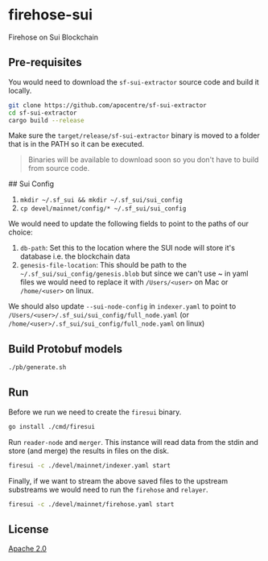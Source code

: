 # firehose-sui
Firehose on Sui Blockchain

## Pre-requisites
You would need to download the `sf-sui-extractor` source code and build it locally.

```bash
git clone https://github.com/apocentre/sf-sui-extractor
cd sf-sui-extractor
cargo build --release
```
Make sure the `target/release/sf-sui-extractor` binary is moved to a folder that is in the PATH so it can be executed.

> Binaries will be available to download soon so you don't have to build from source code.


## Sui Config

1. `mkdir ~/.sf_sui && mkdir ~/.sf_sui/sui_config`
2. `cp devel/mainnet/config/* ~/.sf_sui/sui_config`

We would need to update the following fields to point to the paths of our choice:

1. `db-path`: Set this to the location where the SUI node will store it's database i.e. the blockchain data
2. `genesis-file-location`: This should be path to the `~/.sf_sui/sui_config/genesis.blob` but since we can't use ~ in yaml files we would need to replace it with `/Users/<user>` on Mac or `/home/<user>` on linux.

We should also update `--sui-node-config` in `indexer.yaml` to point to `/Users/<user>/.sf_sui/sui_config/full_node.yaml` (or `/home/<user>/.sf_sui/sui_config/full_node.yaml` on linux)

## Build Protobuf models

```bash
./pb/generate.sh
```

## Run

Before we run we need to create the `firesui` binary.

```bash
go install ./cmd/firesui
```

Run `reader-node` and `merger`. This instance will read data from the stdin and store (and merge) the results in files on the disk.

```bash
firesui -c ./devel/mainnet/indexer.yaml start
```

Finally, if we want to stream the above saved files to the upstream substreams we would need to run the `firehose` and `relayer`.

```bash
firesui -c ./devel/mainnet/firehose.yaml start
```


## License

[Apache 2.0](LICENSE)
